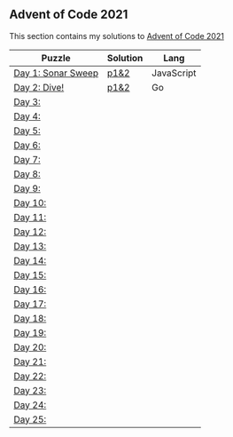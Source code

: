 ## Advent of Code 2021
This section contains my solutions to [Advent of Code 2021](https://adventofcode.com/2021)

| Puzzle | Solution | Lang |
|--|--|--|
| [Day 1: Sonar Sweep](https://adventofcode.com/2021/day/1) | [p1&2](Day1/Day1.js) | JavaScript |
| [Day 2: Dive!](https://adventofcode.com/2021/day/2) | [p1&2](Day2/Day2.go) | Go |
| [Day 3:](https://adventofcode.com/2021/day/3) | | |
| [Day 4:](https://adventofcode.com/2021/day/4) | | |
| [Day 5:](https://adventofcode.com/2021/day/5) | | |
| [Day 6:](https://adventofcode.com/2021/day/6) | | |
| [Day 7:](https://adventofcode.com/2021/day/7) | | |
| [Day 8:](https://adventofcode.com/2021/day/8) | | |
| [Day 9:](https://adventofcode.com/2021/day/9) | | |
| [Day 10:](https://adventofcode.com/2021/day/10) | | |
| [Day 11:](https://adventofcode.com/2021/day/11) | | |
| [Day 12:](https://adventofcode.com/2021/day/12) | | |
| [Day 13:](https://adventofcode.com/2021/day/13) | | |
| [Day 14:](https://adventofcode.com/2021/day/14) | | |
| [Day 15:](https://adventofcode.com/2021/day/15) | | |
| [Day 16:](https://adventofcode.com/2021/day/16) | | |
| [Day 17:](https://adventofcode.com/2021/day/17) | | |
| [Day 18:](https://adventofcode.com/2021/day/18) | | |
| [Day 19:](https://adventofcode.com/2021/day/19) | | |
| [Day 20:](https://adventofcode.com/2021/day/20) | | |
| [Day 21:](https://adventofcode.com/2021/day/21) | | |
| [Day 22:](https://adventofcode.com/2021/day/22) | | |
| [Day 23:](https://adventofcode.com/2021/day/23) | | |
| [Day 24:](https://adventofcode.com/2021/day/24) | | |
| [Day 25:](https://adventofcode.com/2021/day/25) | | |
